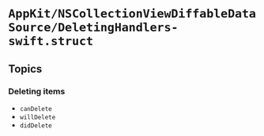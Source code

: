 # ``AppKit/NSCollectionViewDiffableDataSource/DeletingHandlers-swift.struct``

## Topics

### Deleting items

- ``canDelete``
- ``willDelete``
- ``didDelete``
